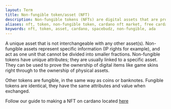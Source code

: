 ```yaml
---
layout: Term
title: Non-fungible token/asset (NFT)
description: Non-fungible tokens (NFTs) are digital assets that are provably unique, creating digital scarcity. They can't be duplicated or divided.
aliases: nft, token, non-fungible token, cardano nft market​, free cardano nfts​, cardano nft games​, cardano tales nft​, cardano token address​, ada nft​, spacebudz nft​, how do nft's work
keywords: nft, token, asset, cardano, spacebudz, non-fungible, ada
---
```


A unique asset that is not interchangeable with any other asset(s). 
Non-fungible assets represent specific information (IP rights for example), and act as one unit that cannot be divided into smaller fractions. Non-fungible tokens have unique attributes; they are usually linked to a specific asset. They can be used to prove the ownership of digital items like game skins right through to the ownership of physical assets.

Other tokens are fungible, in the same way as coins or banknotes. Fungible tokens are identical, they have the same attributes and value when exchanged.

Follow our guide to making a NFT on cardano located [here](https://docs.armada-alliance.com/learn/cardano-developer-guides/cardano-nft-collection-tutorial-coming-soon)